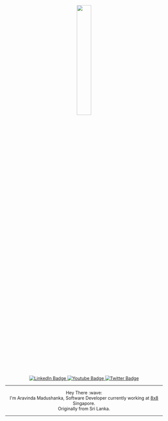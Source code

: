 <div id="header" align="center">
  <img src="https://media.giphy.com/media/qgQUggAC3Pfv687qPC/giphy.gif" width="30%"/>
</div>
<p/>
<div id="badges" align="center">
  <a href="https://www.linkedin.com/in/aravindaliyanage/">
    <img src="https://img.shields.io/badge/LinkedIn-blue?style=for-the-badge&logo=linkedin&logoColor=white" alt="LinkedIn Badge"/>
  </a>
  <a href="https://www.youtube.com/channel/UClm-fQebyLf2QXvHqOPrgcA">
    <img src="https://img.shields.io/badge/YouTube-red?style=for-the-badge&logo=youtube&logoColor=white" alt="Youtube Badge"/>
  </a>
  <a href="https://twitter.com/aravinda_sl">
    <img src="https://img.shields.io/badge/Twitter-blue?style=for-the-badge&logo=twitter&logoColor=white" alt="Twitter Badge"/>
  </a>
</div>

---

<div align="center">
  <div>Hey There :wave: </div>
  <div>I'm Aravinda Madushanka, Software Developer currently working at <a href="https://www.8x8.com" alt="8x8">8x8</a> Singapore. </div>
  <div>Originally from Sri Lanka.</div>
</div>

---
